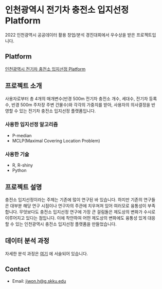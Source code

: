 # 인천광역시 전기차 충전소 입지선정 Platform
 2022 인천광역시 공공데이터 활용 창업/분석 경진대회에서 우수상을 받은 프로젝트입니다. 
 
## Platform 
[인천광역시 전기차 충전소 입지선정 Platform](https://incheon.shinyapps.io/ev_demo/)

## 프로젝트 소개
 사용자로부터 총 4개의 매개변수(반경 500m 전기차 충전소 개수, 세대수, 전기차 등록수, 반경 500m 주차장 주변 건물수)와 각각의 가중치를 받아, 사용자의 의사결정을 반영할 수 있는 전기차 충전소 입지선정 플랫폼입니다.

### 사용한 입지선정 알고리즘
* P-median
* MCLP(Maximal Covering Location Problem)

### 사용한 기술
* R, R-shiny 
* Python

## 프로젝트 설명
 충전소 입지선정이라는 주제는 기존에 많이 연구된 바 있습니다. 하지만 기존의 연구들은 대부분 해당 연구 시점이나 연구자의 주관에 치우쳐져 있어 여러모로 융통성이 부족합니다. 무엇보다도 충전소 입지선정 연구에 가장 큰 걸림돌은 제도상의 변화가 수시로 이루어지고 있다는 점입니다. 이에 착안하여 어떤 제도상의 변화에도 융통성 있게 대응할 수 있는 인천광역시 충전소 입지선정 플랫폼을 만들었습니다. 

## 데이터 분석 과정

자세한 분석 과정은 [여기](https://github.com/mutedlemon/ICN_data_competition/blob/main/%EC%9D%B8%EC%B2%9C_%EC%A0%84%EA%B8%B0%EC%B0%A8_%EC%9E%85%EC%A7%80%EC%84%A0%EC%A0%95_%ED%94%8C%EB%9E%AB%ED%8F%BC.pdf) 에 서술되어 있습니다. 

## Contact
* Email: jiwon.h@g.skku.edu
